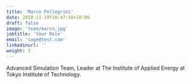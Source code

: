 ```yaml
---
title: 'Marco Pellegrini'
date: 2018-11-19T10:47:58+10:00
draft: false
image: 'team/marco.jpg'
jobtitle: 'Your Role'
email: 'sage@test.com'
linkedinurl: ''
weight: 3
---
```


Advanced Simulation Team, Leader at The Institute of Applied Energy at Tokyo Institute of Technology.
